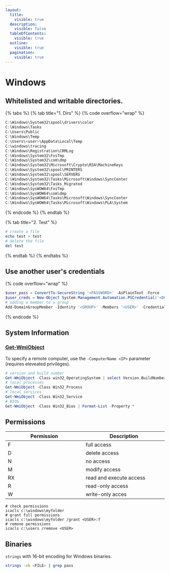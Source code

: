 ```yaml
---
layout:
  title:
    visible: true
  description:
    visible: false
  tableOfContents:
    visible: true
  outline:
    visible: true
  pagination:
    visible: true
---
```


# Windows

## Whitelisted and writable directories.

{% tabs %}
{% tab title="1. Dirs" %}
{% code overflow="wrap" %}
```powershell
C:\Windows\System32\spool\drivers\color
C:\Windows\Tasks
C:\Users\Public
C:\Windows\Temp
C:\Users\<user>\AppData\Local\Temp
C:\windows\tracing
C:\Windows\Registration\CRMLog
C:\Windows\System32\FxsTmp
C:\Windows\System32\com\dmp
C:\Windows\System32\Microsoft\Crypto\RSA\MachineKeys
C:\Windows\System32\spool\PRINTERS
C:\Windows\System32\spool\SERVERS
C:\Windows\System32\Tasks\Microsoft\Windows\SyncCenter
C:\Windows\System32\Tasks_Migrated
C:\Windows\SysWOW64\FxsTmp
C:\Windows\SysWOW64\com\dmp
C:\Windows\SysWOW64\Tasks\Microsoft\Windows\SyncCenter
C:\Windows\SysWOW64\Tasks\Microsoft\Windows\PLA\System
```
{% endcode %}
{% endtab %}

{% tab title="2. Test" %}
```powershell
# create a file
echo test > test
# delete the file
del test
```
{% endtab %}
{% endtabs %}

## Use another user's credentials

{% code overflow="wrap" %}
```powershell
$user_pass = ConvertTo-SecureString '<PASSWORD>' -AsPlainText -Force
$user_creds = New-Object System.Management.Automation.PSCredential('<DOMAIN\user', $user_pass)
# adding a member to a group
Add-DomainGroupMember -Identity '<GROUP>' -Members '<USER>' -Credential $user_creds -verbose
```
{% endcode %}

## System Information

### [Get-WmiObject](https://learn.microsoft.com/en-us/powershell/module/microsoft.powershell.management/get-wmiobject?view=powershell-5.1)

To specify a remote computer, use the `-ComputerName <IP>` parameter (requires eleveated privileges).

```powershell
# version and build number
Get-WmiObject -Class win32_OperatingSystem | select Version,BuildNumber
# local processes
Get-WmiObject -Class Win32_Process
# local services
Get-WmiObject -Class Win32_Service
# BIOS
Get-WmiObject -Class Win32_Bios | Format-List -Property *
```

## Permissions

<table><thead><tr><th width="338">Permission</th><th width="356">Description</th></tr></thead><tbody><tr><td>F</td><td>full access</td></tr><tr><td>D</td><td>delete access</td></tr><tr><td>N</td><td>no access</td></tr><tr><td>M</td><td>modify access</td></tr><tr><td>RX</td><td>read and execute access</td></tr><tr><td>R</td><td>read-only access</td></tr><tr><td>W</td><td>write-only acces</td></tr></tbody></table>

```
# check permissions
icacls c:\windows\myfolder
# grant full permissions
icacls c:\windows\myfolder /grant <USER>:f
# remove permissions
icacls c:\users /remove <USER>
```

## Binaries

`strings` with 16-bit encoding for Windows binaries.

```bash
strings -eb <FILE> | grep pass
```
